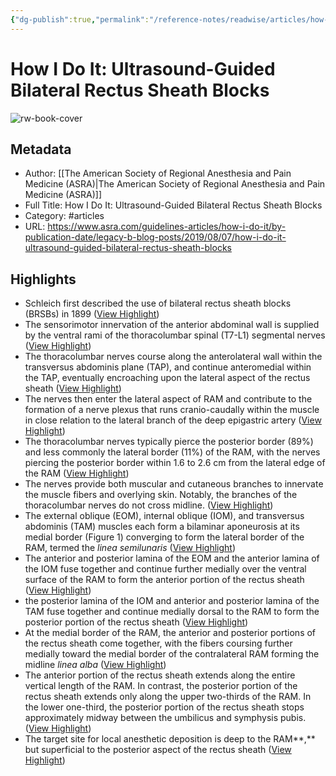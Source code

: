 ```yaml
---
{"dg-publish":true,"permalink":"/reference-notes/readwise/articles/how-i-do-it-ultrasound-guided-bilateral-rectus-sheath-blocks/"}
---
```


# How I Do It: Ultrasound-Guided Bilateral Rectus Sheath Blocks

![rw-book-cover](https://readwise-assets.s3.amazonaws.com/static/images/article1.be68295a7e40.png)

## Metadata
- Author: [[The American Society of Regional Anesthesia and Pain Medicine (ASRA)\|The American Society of Regional Anesthesia and Pain Medicine (ASRA)]]
- Full Title: How I Do It: Ultrasound-Guided Bilateral Rectus Sheath Blocks
- Category: #articles
- URL: https://www.asra.com/guidelines-articles/how-i-do-it/by-publication-date/legacy-b-blog-posts/2019/08/07/how-i-do-it-ultrasound-guided-bilateral-rectus-sheath-blocks

## Highlights
- Schleich first described the use of bilateral rectus sheath blocks (BRSBs) in 1899 ([View Highlight](https://read.readwise.io/read/01grdttv34d9j0t4hgxqah2rrw))
- The sensorimotor innervation of the anterior abdominal wall is supplied by the ventral rami of the thoracolumbar spinal (T7-L1) segmental nerves ([View Highlight](https://read.readwise.io/read/01grdtv5t3674b6qpqc3mddhw8))
- The thoracolumbar nerves course along the anterolateral wall within the transversus abdominis plane (TAP), and continue anteromedial within the TAP, eventually encroaching upon the lateral aspect of the rectus sheath ([View Highlight](https://read.readwise.io/read/01grdtvbckevqwzh0npdpkckhn))
- The nerves then enter the lateral aspect of RAM and contribute to the formation of a nerve plexus that runs cranio-caudally within the muscle in close relation to the lateral branch of the deep epigastric artery ([View Highlight](https://read.readwise.io/read/01grdtvn0mqx0myvd63jq5evf2))
- The thoracolumbar nerves typically pierce the posterior border (89%) and less commonly the lateral border (11%) of the RAM, with the nerves piercing the posterior border within 1.6 to 2.6 cm from the lateral edge of the RAM ([View Highlight](https://read.readwise.io/read/01grdtw1xkq47k08w5bq3fw8bs))
- The nerves provide both muscular and cutaneous branches to innervate the muscle fibers and overlying skin. Notably, the branches of the thoracolumbar nerves do not cross midline. ([View Highlight](https://read.readwise.io/read/01grdtw5rmm40hbxmv3y7mh9jd))
- The external oblique (EOM), internal oblique (IOM), and transversus abdominis (TAM) muscles each form a bilaminar aponeurosis at its medial border (Figure 1) converging to form the lateral border of the RAM, termed the *linea semilunaris* ([View Highlight](https://read.readwise.io/read/01grdtwebxvfhc2tw26b62njj0))
- The anterior and posterior lamina of the EOM and the anterior lamina of the IOM fuse together and continue further medially over the ventral surface of the RAM to form the anterior portion of the rectus sheath ([View Highlight](https://read.readwise.io/read/01grdtwk5ad92yjtb9sq8afsd1))
- the posterior lamina of the IOM and anterior and posterior lamina of the TAM fuse together and continue medially dorsal to the RAM to form the posterior portion of the rectus sheath ([View Highlight](https://read.readwise.io/read/01grdtwsw262gqvcx57rphpj38))
- At the medial border of the RAM, the anterior and posterior portions of the rectus sheath come together, with the fibers coursing further medially toward the medial border of the contralateral RAM forming the midline *linea alba* ([View Highlight](https://read.readwise.io/read/01grdtx0b4mzn5nwqhqk1nzyvr))
- The anterior portion of the rectus sheath extends along the entire vertical length of the RAM. In contrast, the posterior portion of the rectus sheath extends only along the upper two-thirds of the RAM. In the lower one-third, the posterior portion of the rectus sheath stops approximately midway between the umbilicus and symphysis pubis. ([View Highlight](https://read.readwise.io/read/01grdtxncwe9j3p4tht5x476jc))
- The target site for local anesthetic deposition is deep to the RAM**,** but superficial to the posterior aspect of the rectus sheath ([View Highlight](https://read.readwise.io/read/01grdtzxf454jv3sgmwdba0zek))
